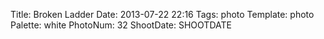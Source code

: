 Title: Broken Ladder
Date: 2013-07-22 22:16
Tags: photo
Template: photo
Palette: white
PhotoNum: 32
ShootDate: SHOOTDATE
